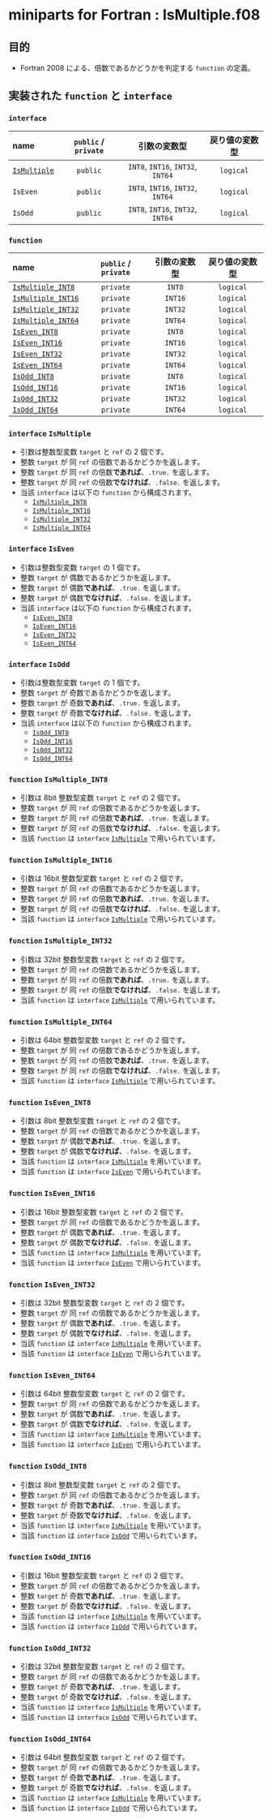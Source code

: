 # miniparts for Fortran : IsMultiple.f08 #

## 目的 ##

* Fortran 2008 による、倍数であるかどうかを判定する `function` の定義。

## 実装された `function` と `interface` ##

### `interface` ###

|name|`public` / `private`|引数の変数型|戻り値の変数型|
|:-|:-:|:-:|:-:|
|[`IsMultiple`](#interface-ismultiple)|`public`|`INT8`, `INT16`, `INT32`, `INT64`|`logical`|
|`IsEven`|`public`|`INT8`, `INT16`, `INT32`, `INT64`|`logical`|
|`IsOdd`|`public`|`INT8`, `INT16`, `INT32`, `INT64`|`logical`|

### `function` ###

|name|`public` / `private`|引数の変数型|戻り値の変数型|
|:-|:-:|:-:|:-:|
|[`IsMultiple_INT8`](#function-ismultiple_int8)|`private`|`INT8`|`logical`|
|[`IsMultiple_INT16`](#function-ismultiple_int16)|`private`|`INT16`|`logical`|
|[`IsMultiple_INT32`](#function-ismultiple_int32)|`private`|`INT32`|`logical`|
|[`IsMultiple_INT64`](#function-ismultiple_int64)|`private`|`INT64`|`logical`|
|[`IsEven_INT8`](#function-iseven_int8)|`private`|`INT8`|`logical`|
|[`IsEven_INT16`](#function-iseven_int16)|`private`|`INT16`|`logical`|
|[`IsEven_INT32`](#function-iseven_int32)|`private`|`INT32`|`logical`|
|[`IsEven_INT64`](#function-iseven_int64)|`private`|`INT64`|`logical`|
|[`IsOdd_INT8`](#function-isodd_int8)|`private`|`INT8`|`logical`|
|[`IsOdd_INT16`](#function-isodd_int16)|`private`|`INT16`|`logical`|
|[`IsOdd_INT32`](#function-isodd_int32)|`private`|`INT32`|`logical`|
|[`IsOdd_INT64`](#function-isodd_int64)|`private`|`INT64`|`logical`|

### `interface` `IsMultiple` ###

* 引数は整数型変数 `target` と `ref` の 2 個です。
* 整数 `target` が 同 `ref` の倍数であるかどうかを返します。
* 整数 `target` が 同 `ref` の倍数**であれば**、`.true.` を返します。
* 整数 `target` が 同 `ref` の倍数**でなければ**、`.false.` を返します。
* 当該 `interface` は以下の `function` から構成されます。
  * [`IsMultiple_INT8`](#function-ismultiple_int8)
  * [`IsMultiple_INT16`](#function-ismultiple_int16)
  * [`IsMultiple_INT32`](#function-ismultiple_int32)
  * [`IsMultiple_INT64`](#function-ismultiple_int64)

### `interface` `IsEven` ###

* 引数は整数型変数 `target` の 1 個です。
* 整数 `target` が 偶数であるかどうかを返します。
* 整数 `target` が 偶数**であれば**、`.true.` を返します。
* 整数 `target` が 偶数**でなければ**、`.false.` を返します。
* 当該 `interface` は以下の `function` から構成されます。
  * [`IsEven_INT8`](#function-iseven_int8)
  * [`IsEven_INT16`](#function-iseven_int16)
  * [`IsEven_INT32`](#function-iseven_int32)
  * [`IsEven_INT64`](#function-iseven_int64)

### `interface` `IsOdd` ###

* 引数は整数型変数 `target` の 1 個です。
* 整数 `target` が 奇数であるかどうかを返します。
* 整数 `target` が 奇数**であれば**、`.true.` を返します。
* 整数 `target` が 奇数**でなければ**、`.false.` を返します。
* 当該 `interface` は以下の `function` から構成されます。
  * [`IsOdd_INT8`](#function-isodd_int8)
  * [`IsOdd_INT16`](#function-isodd_int16)
  * [`IsOdd_INT32`](#function-isodd_int32)
  * [`IsOdd_INT64`](#function-isodd_int64)

### `function` `IsMultiple_INT8` ###

* 引数は 8bit 整数型変数 `target` と `ref` の 2 個です。
* 整数 `target` が 同 `ref` の倍数であるかどうかを返します。
* 整数 `target` が 同 `ref` の倍数**であれば**、`.true.` を返します。
* 整数 `target` が 同 `ref` の倍数**でなければ**、`.false.` を返します。
* 当該 `function` は `interface` [`IsMultiple`](#interface-ismultiple) で用いられています。

### `function` `IsMultiple_INT16` ###

* 引数は 16bit 整数型変数 `target` と `ref` の 2 個です。
* 整数 `target` が 同 `ref` の倍数であるかどうかを返します。
* 整数 `target` が 同 `ref` の倍数**であれば**、`.true.` を返します。
* 整数 `target` が 同 `ref` の倍数**でなければ**、`.false.` を返します。
* 当該 `function` は `interface` [`IsMultiple`](#interface-ismultiple) で用いられています。

### `function` `IsMultiple_INT32` ###

* 引数は 32bit 整数型変数 `target` と `ref` の 2 個です。
* 整数 `target` が 同 `ref` の倍数であるかどうかを返します。
* 整数 `target` が 同 `ref` の倍数**であれば**、`.true.` を返します。
* 整数 `target` が 同 `ref` の倍数**でなければ**、`.false.` を返します。
* 当該 `function` は `interface` [`IsMultiple`](#interface-ismultiple) で用いられています。

### `function` `IsMultiple_INT64` ###

* 引数は 64bit 整数型変数 `target` と `ref` の 2 個です。
* 整数 `target` が 同 `ref` の倍数であるかどうかを返します。
* 整数 `target` が 同 `ref` の倍数**であれば**、`.true.` を返します。
* 整数 `target` が 同 `ref` の倍数**でなければ**、`.false.` を返します。
* 当該 `function` は `interface` [`IsMultiple`](#interface-ismultiple) で用いられています。

### `function` `IsEven_INT8` ###

* 引数は 8bit 整数型変数 `target` と `ref` の 2 個です。
* 整数 `target` が 同 `ref` の倍数であるかどうかを返します。
* 整数 `target` が 偶数**であれば**、`.true.` を返します。
* 整数 `target` が 偶数**でなければ**、`.false.` を返します。
* 当該 `function` は `interface` [`IsMultiple`](#interface-ismultiple) を用いています。
* 当該 `function` は `interface` [`IsEven`](#interface-iseven) で用いられています。

### `function` `IsEven_INT16` ###

* 引数は 16bit 整数型変数 `target` と `ref` の 2 個です。
* 整数 `target` が 同 `ref` の倍数であるかどうかを返します。
* 整数 `target` が 偶数**であれば**、`.true.` を返します。
* 整数 `target` が 偶数**でなければ**、`.false.` を返します。
* 当該 `function` は `interface` [`IsMultiple`](#interface-ismultiple) を用いています。
* 当該 `function` は `interface` [`IsEven`](#interface-iseven) で用いられています。

### `function` `IsEven_INT32` ###

* 引数は 32bit 整数型変数 `target` と `ref` の 2 個です。
* 整数 `target` が 同 `ref` の倍数であるかどうかを返します。
* 整数 `target` が 偶数**であれば**、`.true.` を返します。
* 整数 `target` が 偶数**でなければ**、`.false.` を返します。
* 当該 `function` は `interface` [`IsMultiple`](#interface-ismultiple) を用いています。
* 当該 `function` は `interface` [`IsEven`](#interface-iseven) で用いられています。

### `function` `IsEven_INT64` ###

* 引数は 64bit 整数型変数 `target` と `ref` の 2 個です。
* 整数 `target` が 同 `ref` の倍数であるかどうかを返します。
* 整数 `target` が 偶数**であれば**、`.true.` を返します。
* 整数 `target` が 偶数**でなければ**、`.false.` を返します。
* 当該 `function` は `interface` [`IsMultiple`](#interface-ismultiple) を用いています。
* 当該 `function` は `interface` [`IsEven`](#interface-iseven) で用いられています。

### `function` `IsOdd_INT8` ###

* 引数は 8bit 整数型変数 `target` と `ref` の 2 個です。
* 整数 `target` が 同 `ref` の倍数であるかどうかを返します。
* 整数 `target` が 奇数**であれば**、`.true.` を返します。
* 整数 `target` が 奇数**でなければ**、`.false.` を返します。
* 当該 `function` は `interface` [`IsMultiple`](#interface-ismultiple) を用いています。
* 当該 `function` は `interface` [`IsOdd`](#interface-isodd) で用いられています。

### `function` `IsOdd_INT16` ###

* 引数は 16bit 整数型変数 `target` と `ref` の 2 個です。
* 整数 `target` が 同 `ref` の倍数であるかどうかを返します。
* 整数 `target` が 奇数**であれば**、`.true.` を返します。
* 整数 `target` が 奇数**でなければ**、`.false.` を返します。
* 当該 `function` は `interface` [`IsMultiple`](#interface-ismultiple) を用いています。
* 当該 `function` は `interface` [`IsOdd`](#interface-isodd) で用いられています。

### `function` `IsOdd_INT32` ###

* 引数は 32bit 整数型変数 `target` と `ref` の 2 個です。
* 整数 `target` が 同 `ref` の倍数であるかどうかを返します。
* 整数 `target` が 奇数**であれば**、`.true.` を返します。
* 整数 `target` が 奇数**でなければ**、`.false.` を返します。
* 当該 `function` は `interface` [`IsMultiple`](#interface-ismultiple) を用いています。
* 当該 `function` は `interface` [`IsOdd`](#interface-isodd) で用いられています。

### `function` `IsOdd_INT64` ###

* 引数は 64bit 整数型変数 `target` と `ref` の 2 個です。
* 整数 `target` が 同 `ref` の倍数であるかどうかを返します。
* 整数 `target` が 奇数**であれば**、`.true.` を返します。
* 整数 `target` が 奇数**でなければ**、`.false.` を返します。
* 当該 `function` は `interface` [`IsMultiple`](#interface-ismultiple) を用いています。
* 当該 `function` は `interface` [`IsOdd`](#interface-isodd) で用いられています。
